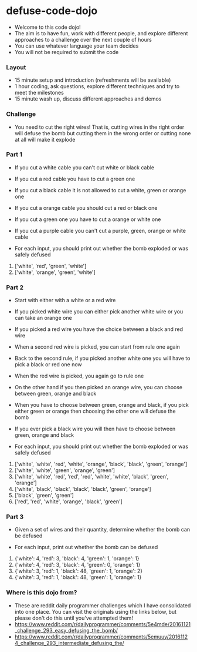 # defuse-code-dojo
 -  Welcome to this code dojo!
 - The aim is to have fun, work with different people, and explore different approaches to a challenge over the next couple of hours
- You can use whatever language your team decides
- You will not be required to submit the code

### Layout
- 15 minute setup and introduction (refreshments will be available)
- 1 hour coding, ask questions, explore different techniques and try to meet the milestones
- 15 minute wash up, discuss different approaches and demos

### Challenge
- You need to cut the right wires! That is, cutting wires in the right order will defuse the bomb but cutting them in the wrong order or cutting none at all will make it explode

### Part 1
- If you cut a white cable you can't cut white or black cable
- If you cut a red cable you have to cut a green one
- If you cut a black cable it is not allowed to cut a white, green or orange one
- If you cut a orange cable you should cut a red or black one
- If you cut a green one you have to cut a orange or white one
- If you cut a purple cable you can't cut a purple, green, orange or white cable

- For each input, you should print out whether the bomb exploded or was safely defused
 1.  ['white', 'red', 'green', 'white']
 2.  ['white', 'orange', 'green', 'white']

### Part 2
- Start with either with a white or a red wire
- If you picked white wire you can either pick another white wire or you can take an orange one
- If you picked a red wire you have the choice between a black and red wire
- When a second red wire is picked, you can start from rule one again
- Back to the second rule, if you picked another white one you will have to pick a black or red one now
- When the red wire is picked, you again go to rule one
- On the other hand if you then picked an orange wire, you can choose between green, orange and black
- When you have to choose between green, orange and black, if you pick either green or orange then choosing the other one will defuse the bomb
- If you ever pick a black wire you will then have to choose between green, orange and black

- For each input, you should print out whether the bomb exploded or was safely defused
 1.  ['white', 'white', 'red', 'white', 'orange', 'black', 'black', 'green', 'orange']
 2.  ['white', 'white', 'green', 'orange', 'green']
 3.  ['white', 'white', 'red', 'red', 'red', 'white', 'white', 'black', 'green', 'orange']
 4.  ['white', 'black', 'black', 'black', 'black', 'green', 'orange']
 5.  ['black', 'green', 'green']
 6.  ['red', 'red', 'white', 'orange', 'black', 'green']

### Part 3
- Given a set of wires and their quantity, determine whether the bomb can be defused

- For each input, print out whether the bomb can be defused
 1.  {'white': 4, 'red': 3, 'black': 4, 'green': 1, 'orange': 1}
 2.  {'white': 4, 'red': 3, 'black': 4, 'green': 0, 'orange': 1}
 3.  {'white': 3, 'red': 1, 'black': 48, 'green': 1, 'orange': 2}
 4.  {'white': 3, 'red': 1, 'black': 48, 'green': 1, 'orange': 1}

### Where is this dojo from?
- These are reddit daily programmer challenges which I have consolidated into one place. You can visit the originals using the links below, but please don't do this until you've attempted them!
 - https://www.reddit.com/r/dailyprogrammer/comments/5e4mde/20161121_challenge_293_easy_defusing_the_bomb/
 - https://www.reddit.com/r/dailyprogrammer/comments/5emuuy/20161124_challenge_293_intermediate_defusing_the/

